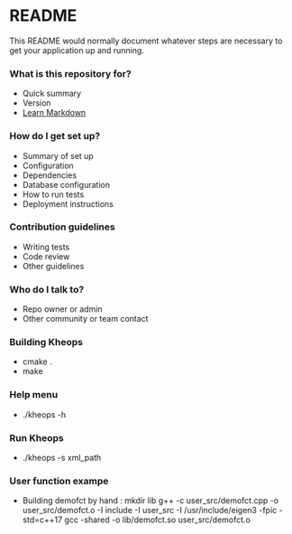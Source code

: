 # README #

This README would normally document whatever steps are necessary to get your application up and running.

### What is this repository for? ###

* Quick summary
* Version
* [Learn Markdown](https://bitbucket.org/tutorials/markdowndemo)

### How do I get set up? ###

* Summary of set up
* Configuration
* Dependencies
* Database configuration
* How to run tests
* Deployment instructions

### Contribution guidelines ###

* Writing tests
* Code review
* Other guidelines

### Who do I talk to? ###

* Repo owner or admin
* Other community or team contact


### Building Kheops ###
* cmake .
* make

### Help menu ###
* ./kheops -h 

### Run Kheops ###
* ./kheops -s xml_path 

### User function exampe ###

* Building demofct by hand :
mkdir lib
g++ -c user_src/demofct.cpp -o user_src/demofct.o -I include -I user_src -I /usr/include/eigen3 -fpic -std=c++17
gcc -shared -o  lib/demofct.so  user_src/demofct.o

